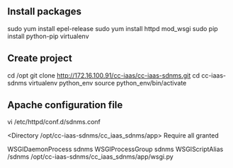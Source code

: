 ## Install packages
sudo yum install epel-release
sudo yum install httpd mod_wsgi
sudo pip install python-pip virtualenv


## Create project
cd /opt
git clone http://172.16.100.91/cc-iaas/cc-iaas-sdnms.git
cd cc-iaas-sdnms
virtualenv python_env
source python_env/bin/activate


## Apache configuration file
vi /etc/httpd/conf.d/sdnms.conf

<Directory /opt/cc-iaas-sdnms/cc_iaas_sdnms/app>
    <Files wsgi.py>
        Require all granted
    </Files>
</Directory>

WSGIDaemonProcess sdnms
WSGIProcessGroup sdnms
WSGIScriptAlias /sdnms /opt/cc-iaas-sdnms/cc_iaas_sdnms/app/wsgi.py
